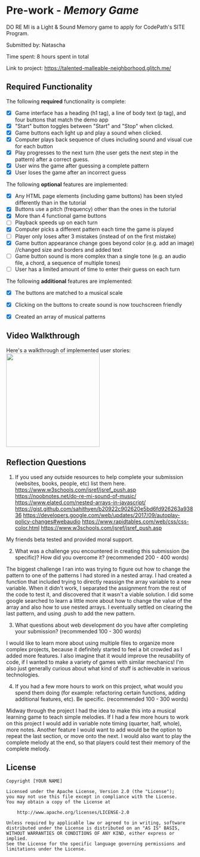 # Pre-work - *Memory Game*

DO RE MI is a Light & Sound Memory game to apply for CodePath's SITE Program. 

Submitted by: Natascha

Time spent: 8 hours spent in total

Link to project: https://talented-malleable-neighborhood.glitch.me/

## Required Functionality

The following **required** functionality is complete:

* [X] Game interface has a heading (h1 tag), a line of body text (p tag), and four buttons that match the demo app
* [X] "Start" button toggles between "Start" and "Stop" when clicked. 
* [X] Game buttons each light up and play a sound when clicked. 
* [X] Computer plays back sequence of clues including sound and visual cue for each button
* [X] Play progresses to the next turn (the user gets the next step in the pattern) after a correct guess. 
* [X] User wins the game after guessing a complete pattern
* [X] User loses the game after an incorrect guess

The following **optional** features are implemented:

* [X] Any HTML page elements (including game buttons) has been styled differently than in the tutorial
* [X] Buttons use a pitch (frequency) other than the ones in the tutorial
* [X] More than 4 functional game buttons
* [ ] Playback speeds up on each turn
* [X] Computer picks a different pattern each time the game is played
* [ ] Player only loses after 3 mistakes (instead of on the first mistake)
* [X] Game button appearance change goes beyond color (e.g. add an image) //changed size and borders and added text
* [ ] Game button sound is more complex than a single tone (e.g. an audio file, a chord, a sequence of multiple tones)
* [ ] User has a limited amount of time to enter their guess on each turn

The following **additional** features are implemented:

- [X] The buttons are matched to a musical scale
- [X] Clicking on the buttons to create sound is now touchscreen friendly
- [X] Created an array of musical patterns


## Video Walkthrough

Here's a walkthrough of implemented user stories:
<img src="http://g.recordit.co/hqHd1FVpQ9.gif" width=250><br>

## Reflection Questions
1. If you used any outside resources to help complete your submission (websites, books, people, etc) list them here. 
https://www.w3schools.com/jsref/jsref_push.asp
https://noobnotes.net/do-re-mi-sound-of-music/
https://www.elated.com/nested-arrays-in-javascript/
https://gist.github.com/sahithyen/b20922c902620e5bd6fd926263a93836
https://developers.google.com/web/updates/2017/09/autoplay-policy-changes#webaudio
https://www.rapidtables.com/web/css/css-color.html
https://www.w3schools.com/jsref/jsref_push.asp

My friends beta tested and provided moral support.

2. What was a challenge you encountered in creating this submission (be specific)? How did you overcome it? (recommended 200 - 400 words) 

The biggest challenge I ran into was trying to figure out how to change the pattern to one of the patterns I had stored in a nested array. I had created a function that included trying to directly reassign the array variable to a new variable. When it didn't work, I separated the assignment from the rest of the code to test it, and discovered that it wasn't a viable solution. I did some google searched to learn a little more about how to change the value of the array and also how to use nested arrays. I eventually settled on clearing the last pattern, and using .push to add the new pattern.

3. What questions about web development do you have after completing your submission? (recommended 100 - 300 words) 

I would like to learn more about using multiple files to organize more complex projects, because it definitely started to feel a bit crowded as I added more features. I also imagine that it would improve the reusability of code, if I wanted to make a variety of games with similar mechanics! I'm also just generally curious about what kind of stuff is achievable in various technologies.

4. If you had a few more hours to work on this project, what would you spend them doing (for example: refactoring certain functions, adding additional features, etc). Be specific. (recommended 100 - 300 words) 

Midway through the project I had the idea to make this into a musical learning game to teach simple melodies. If I had a few more hours to work on this project I would add in variable note timing (quarter, half, whole), more notes. Another feature I would want to add would be the option to repeat the last section, or move onto the next. I would also want to play the complete melody at the end, so that players could test their memory of the complete melody. 


## License

    Copyright [YOUR NAME]

    Licensed under the Apache License, Version 2.0 (the "License");
    you may not use this file except in compliance with the License.
    You may obtain a copy of the License at

        http://www.apache.org/licenses/LICENSE-2.0

    Unless required by applicable law or agreed to in writing, software
    distributed under the License is distributed on an "AS IS" BASIS,
    WITHOUT WARRANTIES OR CONDITIONS OF ANY KIND, either express or implied.
    See the License for the specific language governing permissions and
    limitations under the License.

